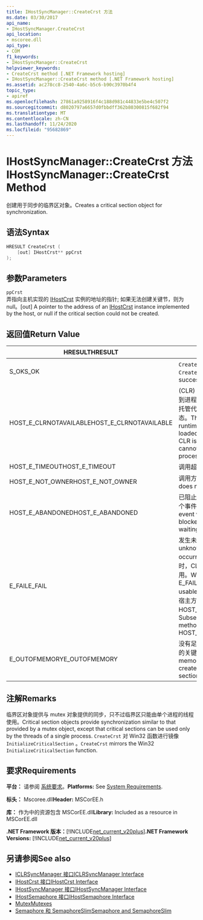 ```yaml
---
title: IHostSyncManager::CreateCrst 方法
ms.date: 03/30/2017
api_name:
- IHostSyncManager.CreateCrst
api_location:
- mscoree.dll
api_type:
- COM
f1_keywords:
- IHostSyncManager::CreateCrst
helpviewer_keywords:
- CreateCrst method [.NET Framework hosting]
- IHostSyncManager::CreateCrst method [.NET Framework hosting]
ms.assetid: ac278cc8-2540-4a6c-b5c6-b90c3970b4f4
topic_type:
- apiref
ms.openlocfilehash: 27861a9258916f4c188d981c44833e5be4c507f2
ms.sourcegitcommit: d8020797a6657d0fbbdff362b80300815f682f94
ms.translationtype: MT
ms.contentlocale: zh-CN
ms.lasthandoff: 11/24/2020
ms.locfileid: "95682869"
---
```

# <a name="ihostsyncmanagercreatecrst-method"></a><span data-ttu-id="c1591-102">IHostSyncManager::CreateCrst 方法</span><span class="sxs-lookup"><span data-stu-id="c1591-102">IHostSyncManager::CreateCrst Method</span></span>

<span data-ttu-id="c1591-103">创建用于同步的临界区对象。</span><span class="sxs-lookup"><span data-stu-id="c1591-103">Creates a critical section object for synchronization.</span></span>  
  
## <a name="syntax"></a><span data-ttu-id="c1591-104">语法</span><span class="sxs-lookup"><span data-stu-id="c1591-104">Syntax</span></span>  
  
```cpp  
HRESULT CreateCrst (  
    [out] IHostCrst** ppCrst  
);  
```  
  
## <a name="parameters"></a><span data-ttu-id="c1591-105">参数</span><span class="sxs-lookup"><span data-stu-id="c1591-105">Parameters</span></span>  

 `ppCrst`  
 <span data-ttu-id="c1591-106">弄指向主机实现的 [IHostCrst](ihostcrst-interface.md) 实例的地址的指针; 如果无法创建关键节，则为 null。</span><span class="sxs-lookup"><span data-stu-id="c1591-106">[out] A pointer to the address of an [IHostCrst](ihostcrst-interface.md) instance implemented by the host, or null if the critical section could not be created.</span></span>  
  
## <a name="return-value"></a><span data-ttu-id="c1591-107">返回值</span><span class="sxs-lookup"><span data-stu-id="c1591-107">Return Value</span></span>  
  
|<span data-ttu-id="c1591-108">HRESULT</span><span class="sxs-lookup"><span data-stu-id="c1591-108">HRESULT</span></span>|<span data-ttu-id="c1591-109">说明</span><span class="sxs-lookup"><span data-stu-id="c1591-109">Description</span></span>|  
|-------------|-----------------|  
|<span data-ttu-id="c1591-110">S_OK</span><span class="sxs-lookup"><span data-stu-id="c1591-110">S_OK</span></span>|<span data-ttu-id="c1591-111">`CreateCrst` 已成功返回。</span><span class="sxs-lookup"><span data-stu-id="c1591-111">`CreateCrst` returned successfully.</span></span>|  
|<span data-ttu-id="c1591-112">HOST_E_CLRNOTAVAILABLE</span><span class="sxs-lookup"><span data-stu-id="c1591-112">HOST_E_CLRNOTAVAILABLE</span></span>|<span data-ttu-id="c1591-113"> (CLR) 的公共语言运行时未加载到进程中，或 CLR 处于无法运行托管代码或成功处理调用的状态。</span><span class="sxs-lookup"><span data-stu-id="c1591-113">The common language runtime (CLR) has not been loaded into a process, or the CLR is in a state in which it cannot run managed code or process the call successfully.</span></span>|  
|<span data-ttu-id="c1591-114">HOST_E_TIMEOUT</span><span class="sxs-lookup"><span data-stu-id="c1591-114">HOST_E_TIMEOUT</span></span>|<span data-ttu-id="c1591-115">调用超时。</span><span class="sxs-lookup"><span data-stu-id="c1591-115">The call timed out.</span></span>|  
|<span data-ttu-id="c1591-116">HOST_E_NOT_OWNER</span><span class="sxs-lookup"><span data-stu-id="c1591-116">HOST_E_NOT_OWNER</span></span>|<span data-ttu-id="c1591-117">调用方不拥有该锁。</span><span class="sxs-lookup"><span data-stu-id="c1591-117">The caller does not own the lock.</span></span>|  
|<span data-ttu-id="c1591-118">HOST_E_ABANDONED</span><span class="sxs-lookup"><span data-stu-id="c1591-118">HOST_E_ABANDONED</span></span>|<span data-ttu-id="c1591-119">已阻止的线程或纤程正在等待某个事件时，该事件被取消。</span><span class="sxs-lookup"><span data-stu-id="c1591-119">An event was canceled while a blocked thread or fiber was waiting on it.</span></span>|  
|<span data-ttu-id="c1591-120">E_FAIL</span><span class="sxs-lookup"><span data-stu-id="c1591-120">E_FAIL</span></span>|<span data-ttu-id="c1591-121">发生未知的灾难性故障。</span><span class="sxs-lookup"><span data-stu-id="c1591-121">An unknown catastrophic failure occurred.</span></span> <span data-ttu-id="c1591-122">当方法返回 E_FAIL 时，CLR 在该进程内将不再可用。</span><span class="sxs-lookup"><span data-stu-id="c1591-122">When a method returns E_FAIL, the CLR is no longer usable within the process.</span></span> <span data-ttu-id="c1591-123">对宿主方法的后续调用会返回 HOST_E_CLRNOTAVAILABLE。</span><span class="sxs-lookup"><span data-stu-id="c1591-123">Subsequent calls to hosting methods return HOST_E_CLRNOTAVAILABLE.</span></span>|  
|<span data-ttu-id="c1591-124">E_OUTOFMEMORY</span><span class="sxs-lookup"><span data-stu-id="c1591-124">E_OUTOFMEMORY</span></span>|<span data-ttu-id="c1591-125">没有足够的内存可用于创建请求的关键部分。</span><span class="sxs-lookup"><span data-stu-id="c1591-125">Not enough memory was available to create the requested critical section.</span></span>|  
  
## <a name="remarks"></a><span data-ttu-id="c1591-126">注解</span><span class="sxs-lookup"><span data-stu-id="c1591-126">Remarks</span></span>  

 <span data-ttu-id="c1591-127">临界区对象提供与 mutex 对象提供的同步，只不过临界区只能由单个进程的线程使用。</span><span class="sxs-lookup"><span data-stu-id="c1591-127">Critical section objects provide synchronization similar to that provided by a mutex object, except that critical sections can be used only by the threads of a single process.</span></span> <span data-ttu-id="c1591-128">`CreateCrst` 对 Win32 函数进行镜像 `InitializeCriticalSection` 。</span><span class="sxs-lookup"><span data-stu-id="c1591-128">`CreateCrst` mirrors the Win32 `InitializeCriticalSection` function.</span></span>  
  
## <a name="requirements"></a><span data-ttu-id="c1591-129">要求</span><span class="sxs-lookup"><span data-stu-id="c1591-129">Requirements</span></span>  

 <span data-ttu-id="c1591-130">**平台：** 请参阅 [系统要求](../../get-started/system-requirements.md)。</span><span class="sxs-lookup"><span data-stu-id="c1591-130">**Platforms:** See [System Requirements](../../get-started/system-requirements.md).</span></span>  
  
 <span data-ttu-id="c1591-131">**标头：** Mscoree.dll</span><span class="sxs-lookup"><span data-stu-id="c1591-131">**Header:** MSCorEE.h</span></span>  
  
 <span data-ttu-id="c1591-132">**库：** 作为中的资源包含 MSCorEE.dll</span><span class="sxs-lookup"><span data-stu-id="c1591-132">**Library:** Included as a resource in MSCorEE.dll</span></span>  
  
 <span data-ttu-id="c1591-133">**.NET Framework 版本：**[!INCLUDE[net_current_v20plus](../../../../includes/net-current-v20plus-md.md)]</span><span class="sxs-lookup"><span data-stu-id="c1591-133">**.NET Framework Versions:** [!INCLUDE[net_current_v20plus](../../../../includes/net-current-v20plus-md.md)]</span></span>  
  
## <a name="see-also"></a><span data-ttu-id="c1591-134">另请参阅</span><span class="sxs-lookup"><span data-stu-id="c1591-134">See also</span></span>

- [<span data-ttu-id="c1591-135">ICLRSyncManager 接口</span><span class="sxs-lookup"><span data-stu-id="c1591-135">ICLRSyncManager Interface</span></span>](iclrsyncmanager-interface.md)
- [<span data-ttu-id="c1591-136">IHostCrst 接口</span><span class="sxs-lookup"><span data-stu-id="c1591-136">IHostCrst Interface</span></span>](ihostcrst-interface.md)
- [<span data-ttu-id="c1591-137">IHostSyncManager 接口</span><span class="sxs-lookup"><span data-stu-id="c1591-137">IHostSyncManager Interface</span></span>](ihostsyncmanager-interface.md)
- [<span data-ttu-id="c1591-138">IHostSemaphore 接口</span><span class="sxs-lookup"><span data-stu-id="c1591-138">IHostSemaphore Interface</span></span>](ihostsemaphore-interface.md)
- [<span data-ttu-id="c1591-139">Mutex</span><span class="sxs-lookup"><span data-stu-id="c1591-139">Mutexes</span></span>](../../../standard/threading/mutexes.md)
- [<span data-ttu-id="c1591-140">Semaphore 和 SemaphoreSlim</span><span class="sxs-lookup"><span data-stu-id="c1591-140">Semaphore and SemaphoreSlim</span></span>](../../../standard/threading/semaphore-and-semaphoreslim.md)
